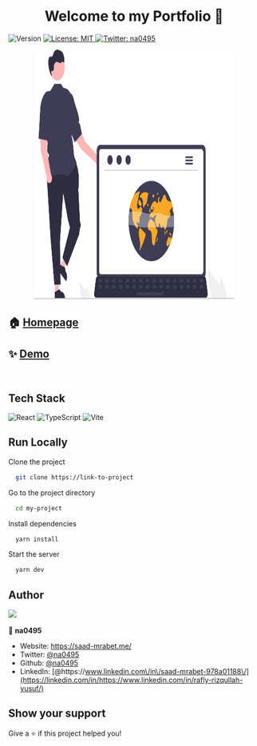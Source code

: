 <h1 align="center">Welcome to my Portfolio 👋</h1>
<p>
  <img alt="Version" src="https://img.shields.io/badge/version-1.0.0-blue.svg?cacheSeconds=2592000" />
  <a href="#" target="_blank">
    <img alt="License: MIT" src="https://img.shields.io/badge/License-MIT-yellow.svg" />
  </a>
  <a href="https://twitter.com/na0495" target="_blank">
    <img alt="Twitter: na0495" src="https://img.shields.io/twitter/follow/na0495.svg?style=social" />
  </a>
</p>

<div align="center">
  <img src="src/assets/developer_activity.svg" width="400" height="500" >
</div>

## 🏠 [Homepage](https://saad-mrabet.me/)

## ✨ [Demo](https://saad-mrabet.me/)

<br>

## Tech Stack

![React](https://img.shields.io/badge/react-%2320232a.svg?style=for-the-badge&logo=react&logoColor=%2361DAFB) ![TypeScript](https://img.shields.io/badge/typescript-%23007ACC.svg?style=for-the-badge&logo=typescript&logoColor=white)
![Vite](https://img.shields.io/badge/vite-%23646CFF.svg?style=for-the-badge&logo=vite&logoColor=white)

## Run Locally

Clone the project

```bash
  git clone https://link-to-project
```

Go to the project directory

```bash
  cd my-project
```

Install dependencies

```bash
  yarn install
```

Start the server

```bash
  yarn dev
```

## Author

<a href = "https://github.com/Tanu-N-Prabhu/Python/graphs/contributors">
  <img src = "https://contrib.rocks/image?repo=na0495/mario-with-js"/>
</a>

<br>

👤 **na0495**

- Website: https://saad-mrabet.me/
- Twitter: [@na0495](https://twitter.com/rafly_rizq)
- Github: [@na0495](https://github.com/rizqullah_y)
- LinkedIn: [@https:\/\/www.linkedin.com\/in\/saad-mrabet-978a01188\/](https://linkedin.com/in/https://www.linkedin.com/in/rafly-rizqullah-yusuf/)

## Show your support

Give a ⭐️ if this project helped you!
